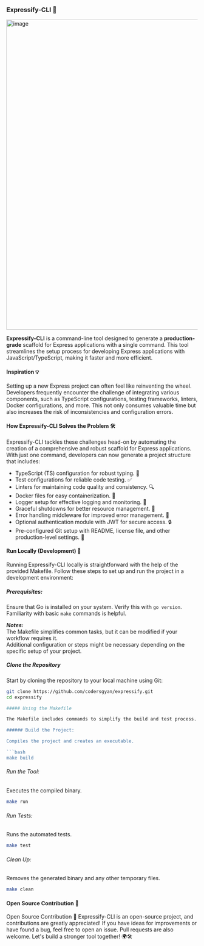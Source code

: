 ### Expressify-CLI 🚀<br/>

<img width="814" alt="image" src="https://github.com/user-attachments/assets/03279330-9a0e-4e7d-9631-e4bd57cc6c17" />


<!--<img src="./assets/expressify-logo.png" height="200px" style="border-radius:50px"/><br/>-->

**Expressify-CLI** is a command-line tool designed to generate a **production-grade** scaffold for Express applications with a single command. This tool streamlines the setup process for developing Express applications with JavaScript/TypeScript, making it faster and more efficient.

#### Inspiration 💡

Setting up a new Express project can often feel like reinventing the wheel. Developers frequently encounter the challenge of integrating various components, such as TypeScript configurations, testing frameworks, linters, Docker configurations, and more. This not only consumes valuable time but also increases the risk of inconsistencies and configuration errors.

#### How Expressify-CLI Solves the Problem 🛠️

Expressify-CLI tackles these challenges head-on by automating the creation of a comprehensive and robust scaffold for Express applications. With just one command, developers can now generate a project structure that includes:

-   TypeScript (TS) configuration for robust typing. 📐
-   Test configurations for reliable code testing. ✅
-   Linters for maintaining code quality and consistency. 🔍
-   Docker files for easy containerization. 🐳
-   Logger setup for effective logging and monitoring. 📝
-   Graceful shutdowns for better resource management. 🧘
-   Error handling middleware for improved error management. 🚫
-   Optional authentication module with JWT for secure access. 🔒
-   Pre-configured Git setup with README, license file, and other production-level settings. 📄

#### Run Locally (Development) 🚀

Running Expressify-CLI locally is straightforward with the help of the provided Makefile. Follow these steps to set up and run the project in a development environment:


##### Prerequisites:

Ensure that Go is installed on your system. Verify this with `go version`.  
Familiarity with basic `make` commands is helpful.

**_Notes:_**  
The Makefile simplifies common tasks, but it can be modified if your workflow requires it.  
Additional configuration or steps might be necessary depending on the specific setup of your project.

##### Clone the Repository

Start by cloning the repository to your local machine using Git:

```bash
git clone https://github.com/codersgyan/expressify.git
cd expressify

##### Using the Makefile

The Makefile includes commands to simplify the build and test process. Here's how you can use it:

###### Build the Project:

Compiles the project and creates an executable.

```bash
make build
```

###### Run the Tool:

Executes the compiled binary.

```bash
make run
```

###### Run Tests:

Runs the automated tests.

```bash
make test
```

###### Clean Up:

Removes the generated binary and any other temporary files.

```bash
make clean
```

#### Open Source Contribution 🤝

Open Source Contribution 🤝
Expressify-CLI is an open-source project, and contributions are greatly appreciated! If you have ideas for improvements or have found a bug, feel free to open an issue. Pull requests are also welcome. Let's build a stronger tool together! 🌍🛠️


